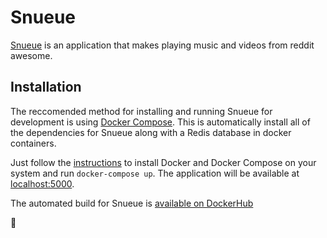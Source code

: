 # Snueue

[Snueue](https://www.snueue.audio/) is an application that makes playing music and videos from reddit awesome.

## Installation 

The reccomended method for installing and running Snueue for development is using [Docker Compose](https://docs.docker.com/compose/). This is automatically install all of the dependencies for Snueue along with a Redis database in docker containers.

Just follow the [instructions](https://docs.docker.com/compose/install/) to install Docker and Docker Compose on your system and run `docker-compose up`. The application will be available at [localhost:5000](http://localhost:5000).

The automated build for Snueue is [available on DockerHub](https://registry.hub.docker.com/u/renfredxh/snueue/)

🐰